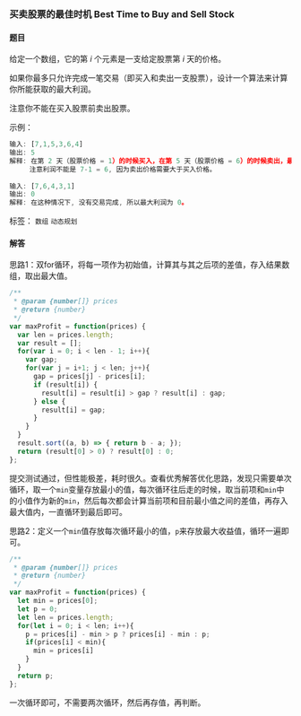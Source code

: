 ### 买卖股票的最佳时机 Best Time to Buy and Sell Stock

#### 题目

给定一个数组，它的第 *i* 个元素是一支给定股票第 *i* 天的价格。

如果你最多只允许完成一笔交易（即买入和卖出一支股票），设计一个算法来计算你所能获取的最大利润。

注意你不能在买入股票前卖出股票。

示例：

```javascript
输入: [7,1,5,3,6,4]
输出: 5
解释: 在第 2 天（股票价格 = 1）的时候买入，在第 5 天（股票价格 = 6）的时候卖出，最大利润 = 6-1 = 5 。
     注意利润不能是 7-1 = 6, 因为卖出价格需要大于买入价格。
     
输入: [7,6,4,3,1]
输出: 0
解释: 在这种情况下, 没有交易完成, 所以最大利润为 0。
```

标签： `数组` `动态规划`

#### 解答

思路1：双for循环，将每一项作为初始值，计算其与其之后项的差值，存入结果数组，取出最大值。

```javascript
/**
 * @param {number[]} prices
 * @return {number}
 */
var maxProfit = function(prices) {
  var len = prices.length;
  var result = [];
  for(var i = 0; i < len - 1; i++){
    var gap;
    for(var j = i+1; j < len; j++){
      gap = prices[j] - prices[i];
      if (result[i]) {
        result[i] = result[i] > gap ? result[i] : gap;
      } else {
        result[i] = gap;
      }
    }
  }
  result.sort((a, b) => { return b - a; });
  return (result[0] > 0) ? result[0] : 0;
};
```

提交测试通过，但性能极差，耗时很久。查看优秀解答优化思路，发现只需要单次循环，取一个`min`变量存放最小的值，每次循环往后走的时候，取当前项和`min`中的小值作为新的`min`，然后每次都会计算当前项和目前最小值之间的差值，再存入最大值内，一直循环到最后即可。

思路2：定义一个`min`值存放每次循环最小的值，`p`来存放最大收益值，循环一遍即可。

```javascript
/**
 * @param {number[]} prices
 * @return {number}
 */
var maxProfit = function(prices) {
  let min = prices[0];
  let p = 0;
  let len = prices.length;
  for(let i = 0; i < len; i++){
    p = prices[i] - min > p ? prices[i] - min : p;
    if(prices[i] < min){
      min = prices[i]
    }
  }
  return p;
};
```

一次循环即可，不需要两次循环，然后再存值，再判断。